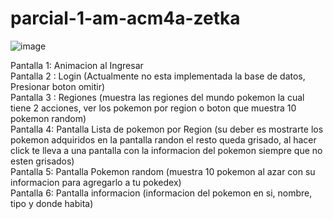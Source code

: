 # parcial-1-am-acm4a-zetka

![image](https://github.com/emanuel004/parcial-2-am-acm4a-zetka/assets/71942461/ba4c83df-8e1d-499c-aaaf-236dbd674254)                                                                                                                  


Pantalla 1: Animacion al Ingresar                                                                                                            
Pantalla 2 : Login (Actualmente no esta implementada la base de datos, Presionar boton omitir)                                                
Pantalla 3 : Regiones (muestra las regiones del mundo pokemon la cual tiene 2 acciones, ver los pokemon por region o boton que muestra 10 pokemon random)                                                                                                                              
Pantalla 4: Pantalla Lista de pokemon por Region (su deber es mostrarte los pokemon adquiridos en la pantalla randon el resto queda grisado, al hacer click te lleva a una pantalla con la informacion del pokemon siempre que no esten grisados)                                
Pantalla 5: Pantalla Pokemon random (muestra 10 pokemon al azar con su informacion para agregarlo a tu pokedex)                              
Pantalla 6: Pantalla informacion (informacion del pokemon en si, nombre, tipo y donde habita)

